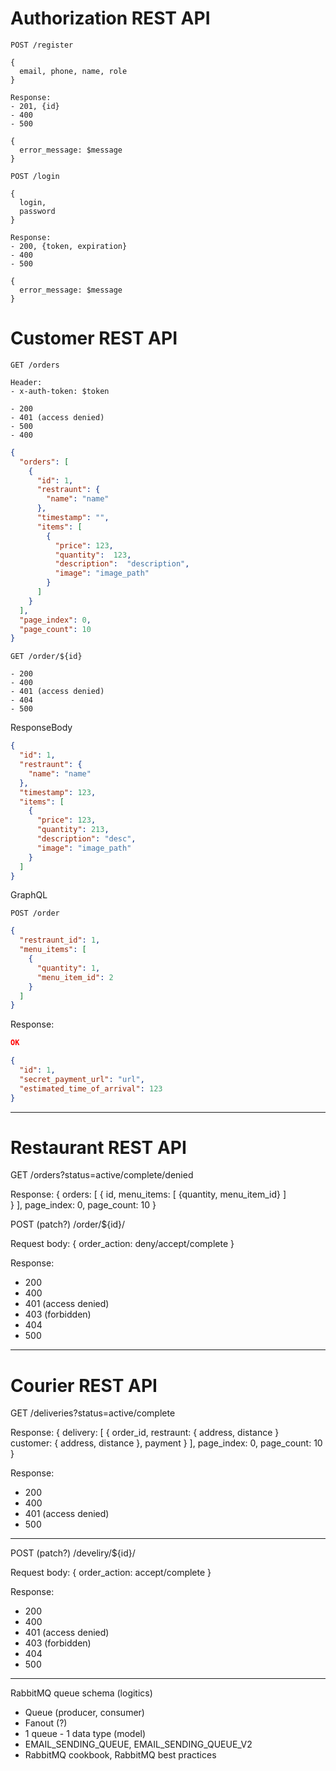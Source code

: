 # Authorization REST API

```http request
POST /register

{
  email, phone, name, role
}

Response:
- 201, {id}
- 400
- 500

{
  error_message: $message
}
```

```http request
POST /login

{
  login,
  password
}

Response:
- 200, {token, expiration}
- 400
- 500

{
  error_message: $message
}
```

# Customer REST API

```http request
GET /orders
```

```
Header:
- x-auth-token: $token

- 200
- 401 (access denied)
- 500
- 400
```

```json
{
  "orders": [
    {
      "id": 1,
      "restraunt": {
        "name": "name"
      },
      "timestamp": "",
      "items": [
        {
          "price": 123,
          "quantity":  123,
          "description":  "description",
          "image": "image_path"
        }
      ]
    }
  ],
  "page_index": 0,
  "page_count": 10
}
```

```http request
GET /order/${id}
```
```status code
- 200
- 400
- 401 (access denied)
- 404
- 500
```

ResponseBody

```json
{
  "id": 1,
  "restraunt": {
    "name": "name"
  },
  "timestamp": 123,
  "items": [
    {
      "price": 123,
      "quantity": 213,
      "description": "desc",
      "image": "image_path"
    }
  ]
}
```

GraphQL
```http request
POST /order
```

```json
{
  "restraunt_id": 1,
  "menu_items": [
    {
      "quantity": 1,
      "menu_item_id": 2
    }
  ]
}
```
Response:

```json
OK

{
  "id": 1,
  "secret_payment_url": "url",
  "estimated_time_of_arrival": 123
}
```

---

# Restaurant REST API

GET /orders?status=active/complete/denied

Response:
{
orders: [
{
id,
menu_items: [
{quantity, menu_item_id}
]            
}
],
page_index: 0,
page_count: 10
}

POST (patch?) /order/${id}/

Request body:
{
order_action: deny/accept/complete
}

Response:

- 200
- 400
- 401 (access denied)
- 403 (forbidden)
- 404
- 500

---

# Courier REST API

GET /deliveries?status=active/complete

Response:
{
delivery: [
{
order_id,
restraunt: {
address,
distance
}         
customer: {
address,
distance
},
payment
}
],
page_index: 0,
page_count: 10
}

Response:

- 200
- 400
- 401 (access denied)
- 500

---

POST (patch?) /develiry/${id}/

Request body:
{
order_action: accept/complete
}

Response:

- 200
- 400
- 401 (access denied)
- 403 (forbidden)
- 404
- 500

---

RabbitMQ queue schema (logitics)

- Queue (producer, consumer)
- Fanout (?)
- 1 queue - 1 data type (model)
- EMAIL_SENDING_QUEUE, EMAIL_SENDING_QUEUE_V2
- RabbitMQ cookbook, RabbitMQ best practices